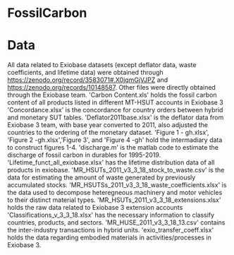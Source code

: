 # FossilCarbon
# Data 
All data related to Exiobase datasets (except deflator data, waste coefficients, and lifetime data) were obtained through https://zenodo.org/record/3583071#.X0jqmGjVJPZ and https://zenodo.org/records/10148587. Other files were directly obtained through the Exiobase team.
'Carbon Content.xls' holds the fossil carbon content of all products listed in different MT-HSUT accounts in Exiobase 3
'Concordance.xlsx' is the concordance for country orders between hybrid and monetary SUT tables.
'Deflator2011base.xlsx' is the deflator data from Exiobase 3 team, with base year converted to 2011, also adjusted the countries to the ordering of the monetary dataset.
'Figure 1 - gh.xlsx', 'Figure 2 -gh.xlsx','Figure 3', and 'Figure 4 -gh' hold the intermadiary data to construct figures 1-4.
'discharge.m' is the matlab code to estimate the discharge of fossil carbon in durables for 1995-2019.
'Lifetime_funct_all_exiobase.xlsx' has the lifetime distribution data of all products in exiobase.
'MR_HSUTs_2011_v3_3_18_stock_to_waste.csv' is the data for estimating the amount of waste generated by previously accumulated stocks.
'MR_HSUTSs_2011_v3_3_18_waste_coefficients.xlsx' is the data used to decompose heteregneous machinery and motor vehicles to their distinct material types.
'MR_HSUTs_2011_v3_3_18_extensions.xlsx' holds the raw data related to Exiobase 3 extension accounts 
'Classifications_v_3_3_18.xlsx' has the necessary information to classify countries, products, and sectors.
'MR_HUSE_2011_v3_3_18_13.csv' contains the inter-industry transactions in hybrid units.
'exio_transfer_coeff.xlsx' holds the data regarding embodied materials in activities/processes in Exiobase 3.

